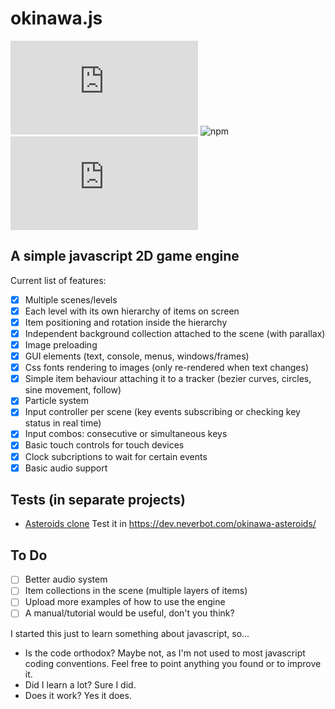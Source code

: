 # okinawa.js


![npm](https://img.shields.io/npm/dt/okinawa.js)
![npm](https://img.shields.io/npm/dw/okinawa.jsp)
![npm](https://img.shields.io/npm/v/okinawa.js)

## A simple javascript 2D game engine

Current list of features:

- [x] Multiple scenes/levels
- [x] Each level with its own hierarchy of items on screen
- [x] Item positioning and rotation inside the hierarchy
- [x] Independent background collection attached to the scene (with parallax)
- [x] Image preloading
- [x] GUI elements (text, console, menus, windows/frames)
- [x] Css fonts rendering to images (only re-rendered when text changes)
- [x] Simple item behaviour attaching it to a tracker (bezier curves, circles, sine movement, follow)
- [x] Particle system
- [x] Input controller per scene (key events subscribing or checking key status in real time)
- [x] Input combos: consecutive or simultaneous keys
- [x] Basic touch controls for touch devices
- [x] Clock subcriptions to wait for certain events
- [x] Basic audio support

## Tests (in separate projects)

- [Asteroids clone](https://github.com/okinawajs/okinawa-asteroids)
  Test it in https://dev.neverbot.com/okinawa-asteroids/

## To Do

- [ ] Better audio system
- [ ] Item collections in the scene (multiple layers of items)
- [ ] Upload more examples of how to use the engine
- [ ] A manual/tutorial would be useful, don't you think?

I started this just to learn something about javascript, so...

- Is the code orthodox? Maybe not, as I'm not used to most javascript coding conventions. Feel free to point anything you found or to improve it.
- Did I learn a lot? Sure I did.
- Does it work? Yes it does.
